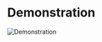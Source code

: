 # Demonstration
![Demonstration](https://github.com/user-attachments/assets/449cf4d6-53f6-4f3e-9ec3-4a345034719f)

